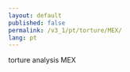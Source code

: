 ```yaml
---
layout: default
published: false
permalink: /v3_1/pt/torture/MEX/
lang: pt
---
```


torture analysis MEX
